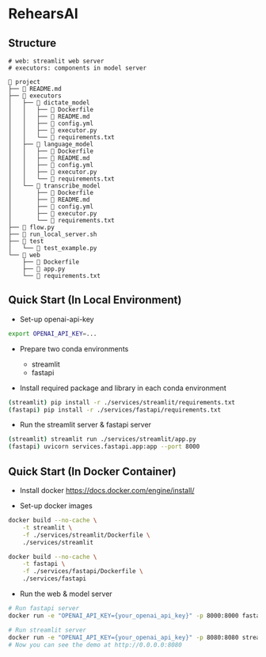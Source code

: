 # RehearsAI

## Structure
```
# web: streamlit web server
# executors: components in model server

🌳 project
├── 📄 README.md
├── 📁 executors
│   ├── 📁 dictate_model
│   │   ├── 📄 Dockerfile
│   │   ├── 📄 README.md
│   │   ├── 📄 config.yml
│   │   ├── 📄 executor.py
│   │   └── 📄 requirements.txt
│   ├── 📁 language_model
│   │   ├── 📄 Dockerfile
│   │   ├── 📄 README.md
│   │   ├── 📄 config.yml
│   │   ├── 📄 executor.py
│   │   └── 📄 requirements.txt
│   └── 📁 transcribe_model
│       ├── 📄 Dockerfile
│       ├── 📄 README.md
│       ├── 📄 config.yml
│       ├── 📄 executor.py
│       └── 📄 requirements.txt
├── 📄 flow.py
├── 📄 run_local_server.sh
├── 📁 test
│   └── 📄 test_example.py
└── 📁 web
    ├── 📄 Dockerfile
    ├── 📄 app.py
    └── 📄 requirements.txt
```
## Quick Start (In Local Environment)
- Set-up openai-api-key
```bash
export OPENAI_API_KEY=...
```

- Prepare two conda environments
    - streamlit
    - fastapi

- Install required package and library in each conda environment
```bash
(streamlit) pip install -r ./services/streamlit/requirements.txt
(fastapi) pip install -r ./services/fastapi/requirements.txt
```

- Run the streamlit server & fastapi server
```bash
(streamlit) streamlit run ./services/streamlit/app.py
(fastapi) uvicorn services.fastapi.app:app --port 8000
```

## Quick Start (In Docker Container)

- Install docker
https://docs.docker.com/engine/install/

- Set-up docker images
```bash
docker build --no-cache \
    -t streamlit \
    -f ./services/streamlit/Dockerfile \
    ./services/streamlit

docker build --no-cache \
    -t fastapi \
    -f ./services/fastapi/Dockerfile \
    ./services/fastapi
```

- Run the web & model server
```bash
# Run fastapi server
docker run -e "OPENAI_API_KEY={your_openai_api_key}" -p 8000:8000 fastapi

# Run streamlit server
docker run -e "OPENAI_API_KEY={your_openai_api_key}" -p 8080:8080 streamlit -- --host host.docker.internal
# Now you can see the demo at http://0.0.0.0:8080
```
